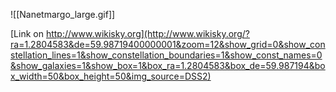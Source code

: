 
![[Nanetmargo_large.gif]]

[Link on http://www.wikisky.org](http://www.wikisky.org/?ra=1.2804583&de=59.98719400000001&zoom=12&show_grid=0&show_constellation_lines=1&show_constellation_boundaries=1&show_const_names=0&show_galaxies=1&show_box=1&box_ra=1.2804583&box_de=59.987194&box_width=50&box_height=50&img_source=DSS2)
